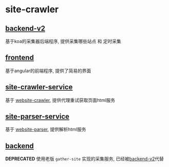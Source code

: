 # site-crawler

## [backend-v2](https://github.com/shang-demo/site-crawler/tree/backend-v2)
基于koa的采集器后端程序, 提供采集哪些站点 和 定时采集

## [frontend](https://github.com/shang-demo/site-crawler/tree/frontend)
基于angular的前端程序, 提供了简易的界面

## [site-crawler-service](https://github.com/shang-demo/site-crawler/tree/site-crawler-service)
基于 [website-crawler](https://github.com/shang-package/website-crawler), 提供代理重试获取页面html服务

## [site-parser-service](https://github.com/shang-demo/site-crawler/tree/site-parser-service)
基于 [website-parser](https://github.com/shang-package/website-parser), 提供解析html服务


## [backend](https://github.com/shang-demo/site-crawler/tree/backend) 
**DEPRECATED** 使用老版 `gather-site` 实现的采集服务, 已经被[backend-v2](https://github.com/shang-demo/site-crawler/tree/backend-v2)代替